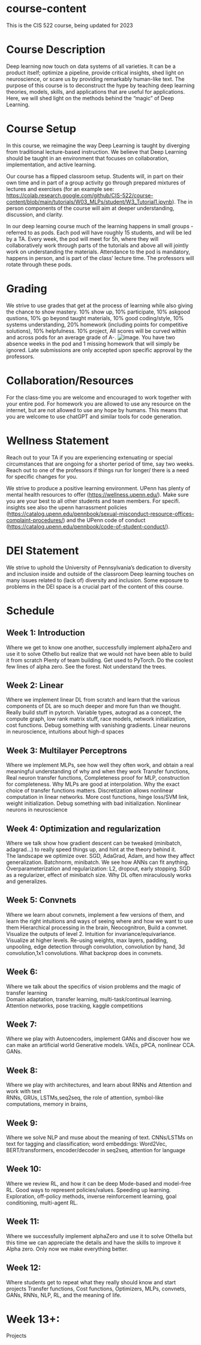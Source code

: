# course-content
This is the CIS 522 course, being updated for 2023

# Course Description
 
Deep learning now touch on data systems of all varieties. It can be a product itself; optimize a pipeline, provide critical insights, shed light on neuroscience, or scare us by providing remarkably human-like text. The purpose of this course is to deconstruct the hype by teaching deep learning theories, models, skills, and applications that are useful for applications. Here, we will shed light on the methods behind the “magic” of Deep Learning.

# Course Setup 
In this course, we reimagine the way Deep Learning is taught by diverging from traditional lecture-based instruction. We believe that Deep Learning should be taught in an environment that focuses on collaboration, implementation, and active learning. 

Our course has a flipped classroom setup. Students will, in part on their own time and in part of a group activity go through prepared mixtures of lectures and exercises (for an example see: https://colab.research.google.com/github/CIS-522/course-content/blob/main/tutorials/W03_MLPs/student/W3_Tutorial1.ipynb). The in person components of the course will aim at deeper understanding, discussion, and clarity.

In our deep learning course much of the learning happens in small groups - referred to as pods. Each pod will have roughly 15 students, and will be led by a TA. Every week, the pod will meet for 5h, where they will collaboratively work through parts of the tutorials and above all will jointly work on understanding the materials. Attendance to the pod is mandatory, happens in person, and is part of the class’ lecture time. The professors will rotate through these pods.

# Grading
We strive to use grades that get at the process of learning while also giving the chance to show mastery. 10% show up, 10% participate, 10% askgood qustions, 10% go beyond taught materials, 10% good coding/style, 10% systems understanding, 20% homework (including points for competitive solutions), 10% helpfulness. 10% project,  All scores will be curved within and across pods for an average grade of A-. ![image](https://user-images.githubusercontent.com/3504693/210634860-8e9e3679-e5a9-4bea-a68b-62d7159d2abd.png). You have two absence weeks in the pod and 1 missing homework that will simply be ignored. Late submissions are only accepted upon specific approval by the professors.

# Collaboration/Resources
For the class-time you are welcome and encouraged to work together with your entire pod. For homework you are allowed to use any resource on the internet, but are not allowed to use any hope by humans. This means that you are welcome to use chatGPT and similar tools for code generation.

# Wellness Statement
Reach out to your TA if you are experiencing extenuating or special circumstances that are ongoing for a shorter period of time, say two weeks. Reach out to one of the professors if things run for longer/ there is a need for specific changes for you.

We strive to produce a positive learning environment. UPenn has plenty of mental health resources to offer (https://wellness.upenn.edu/). Make sure you are your best to all other students and team members. For specifi. insights see also the upenn harrassment policies (https://catalog.upenn.edu/pennbook/sexual-misconduct-resource-offices-complaint-procedures/) and the UPenn code of conduct (https://catalog.upenn.edu/pennbook/code-of-student-conduct/). 


# DEI Statement
We strive to uphold the University of Pennsylvania’s dedication to diversity and inclusion inside and outside of the classroom
Deep learning touches on many issues related to (lack of) diversity and inclusion. Some exposure to problems in the DEI space is a crucial part of the content of this course.

# Schedule

## Week 1: Introduction
Where we get to know one another, successfully implement alphaZero and use it to solve Othello but realize that we would not have been able to build it from scratch
Plenty of team building. Get used to PyTorch. Do the coolest few lines of alpha zero. See the forest. Not understand the trees.

## Week 2: Linear
Where we implement linear DL from scratch and learn that the various components of DL are so much deeper and more fun than we thought. 
Really build stuff in pytorch. Variable types, autograd as a concept, the compute graph,  low rank matrix stuff, race models, network initialization, cost functions. Debug something with vanishing gradients. Linear neurons in neuroscience, intuitions about high-d spaces

## Week 3: Multilayer Perceptrons
Where we implement MLPs, see how well they often work, and obtain a real meaningful understanding of why and when they work	
Transfer functions, Real neuron transfer functions, Completeness proof for MLP, construction for completeness. Why MLPs are good at interpolation. Why the exact choice of transfer functions matters. Discretization allows nonlinear computation in linear networks. More cost functions, hinge loss/SVM link, weight initialization. Debug something with bad initialization. Nonlinear neurons in neuroscience
 
## Week 4: Optimization and regularization 
Where we talk show how gradient descent can be tweaked (minibatch, adagrad…) to really speed things up, and hint at the theory behind it.	
The landscape we optimize over.  SGD, AdaGrad, Adam, and how they affect generalization.  Batchnorm, minibatch. We see how ANNs can fit anything. Overparameterization and regularization: L2, dropout, early stopping. SGD as a regularizer, effect of minibatch size. Why DL often miraculously works and generalizes.

## Week 5: Convnets
Where we learn about convnets, implement a few versions of them, and learn the right intuitions and ways of seeing where and how we want to use them
Hierarchical processing in the brain, Neocognitron, Build a convnet. Visualize the outputs of level 2. Intuition for invariance/equivariance. Visualize at higher levels. Re-using weights, max layers, padding, unpooling, edge detection through convolution, convolution by hand, 3d convolution,1x1 convolutions. What backprop does in convnets.

## Week 6: 
Where we talk about the specifics of vision problems and the magic of transfer learning				
Domain adaptation, transfer learning, multi-task/continual learning. Attention networks, pose tracking, kaggle competitions

## Week 7: 
Where we play with Autoencoders, implement GANs and discover how we can make an artificial world
Generative models. VAEs, pPCA, nonlinear CCA. GANs. 

## Week 8: 
Where we play with architectures, and learn about RNNs and Attention and work with text		
RNNs, GRUs, LSTMs,seq2seq, the role of attention, symbol-like computations, memory in brains, 

## Week 9: 
Where we solve NLP and muse about the meaning of text.		CNNs/LSTMs on text for tagging and classification; word embeddings: Word2Vec,  BERT/transformers,  encoder/decoder in seq2seq, attention for language

## Week 10: 
Where we review RL, and how it  can be  deep				Mode-based and model-free RL.  Good ways to represent policies/values. Speeding up learning. Exploration, off-policy methods, inverse reinforcement learning, goal conditioning, multi-agent RL.

## Week 11: 
Where we successfully implement alphaZero and use it to solve Othella but this time we can appreciate the details and have the skills to improve it
Alpha zero. Only now we make everything better.

## Week 12: 
Where students get to repeat what they really should know and start projects
Transfer functions, Cost functions, Optimizers, MLPs, convnets, GANs, RNNs, NLP, RL, and the meaning of life.   

# Week 13+: 
Projects		

